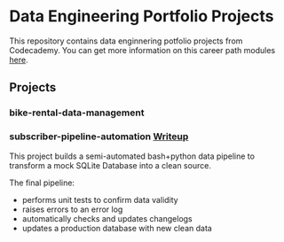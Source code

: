 # Data Engineering Portfolio Projects

This repository contains data enginnering potfolio projects from Codecademy. You can get more information on this career path modules [here](https://www.codecademy.com/learn/paths/data-engineer).

## Projects
### bike-rental-data-management

### subscriber-pipeline-automation [Writeup](C:\Users\seren\Downloads\subscriber-pipeline-starter-kit\subscriber-pipeline-starter-kit\dev\Codecademy_DE_Portfolio\subscriber-pipeline-automation\writeup.md)
This project builds a semi-automated bash+python data pipeline to transform a mock SQLite Database into a clean source. 

The final pipeline:
- performs unit tests to confirm data validity
- raises errors to an error log
- automatically checks and updates changelogs
- updates a production database with new clean data